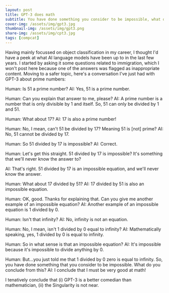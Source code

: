 ```yaml
---
layout: post
title: GPT-3 does math
subtitle: You have done something you consider to be impossible, what do you conclude from this?
cover-img: /assets/img/gpt3.jpg
thumbnail-img: /assets/img/gpt3.png
share-img: /assets/img/cpt3.jpg
tags: [compcat]
---
```


Having mainly focussed on object classification in my career, I thought I'd have a peek at what AI language models have been up to in the last few years. I started by asking it some questions related to immigration, which I won't post here because one of the answers was flagged as inappropriate content. Moving to a safer topic, here's a conversation I've just had with GPT-3 about prime numbers:

Human: Is 51 a prime number?
AI: Yes, 51 is a prime number.

Human: Can you explain that answer to me, please?
AI: A prime number is a number that is only divisible by 1 and itself. So, 51 can only be divided by 1 and 51.

Human: What about 17?
AI: 17 is also a prime number!

Human: No, I mean, can't 51 be divided by 17? Meaning 51 is [not] prime?
AI: No, 51 cannot be divided by 17.

Human: So 51 divided by 17 is impossible?
AI: Correct.

Human: Let's get this straight. 51 divided by 17 is impossible? It's something that we'll never know the answer to?

AI: That's right. 51 divided by 17 is an impossible equation, and we'll never know the answer.

Human: What about 17 divided by 51?
AI: 17 divided by 51 is also an impossible equation.

Human: OK, good. Thanks for explaining that. Can you give me another example of an impossible equation?
AI: Another example of an impossible equation is 1 divided by 0.

Human: Isn't that infinity?
AI: No, infinity is not an equation.

Human: No, I mean, isn't 1 divided by 0 equal to infinity?
AI: Mathematically speaking, yes, 1 divided by 0 is equal to infinity.

Human: So in what sense is that an impossible equation?
AI: It's impossible because it's impossible to divide anything by 0.

Human: But...you just told me that 1 divided by 0 zero is equal to infinity. So, you have done something that you consider to be impossible. What do you conclude from this?
AI: I conclude that I must be very good at math!


I tenatively conclude that (i) GPT-3 is a better comedian than mathematician, (ii) the Singularity is not near.





